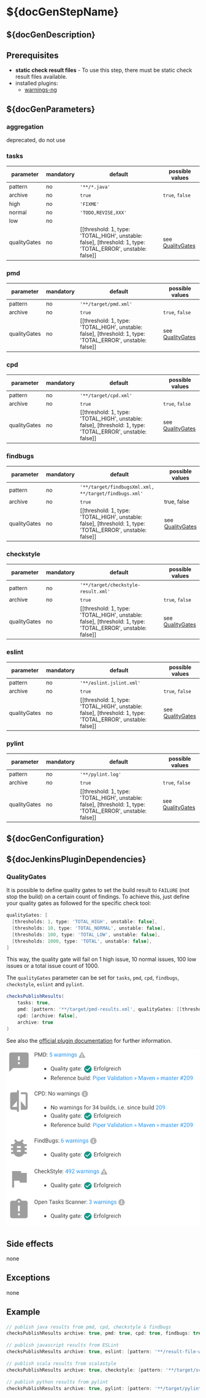 # ${docGenStepName}

## ${docGenDescription}

## Prerequisites

* **static check result files** - To use this step, there must be static check result files available.
* installed plugins:
  * [warnings-ng](https://plugins.jenkins.io/warnings-ng/)

## ${docGenParameters}

### aggregation

deprecated, do not use

### tasks

| parameter | mandatory | default | possible values |
| ----------|-----------|---------|-----------------|
| pattern | no | `'**/*.java'` |  |
| archive | no | `true` | `true`, `false` |
| high | no | `'FIXME'` |  |
| normal | no | `'TODO,REVISE,XXX'` |  |
| low | no |  |  |
| qualityGates | no | [[threshold: 1, type: 'TOTAL_HIGH', unstable: false], [threshold: 1, type: 'TOTAL_ERROR', unstable: false]] | see [QualityGates](#qualitygates) |

### pmd

| parameter | mandatory | default | possible values |
| ----------|-----------|---------|-----------------|
| pattern | no | `'**/target/pmd.xml'` |  |
| archive | no | `true` | `true`, `false` |
| qualityGates | no | [[threshold: 1, type: 'TOTAL_HIGH', unstable: false], [threshold: 1, type: 'TOTAL_ERROR', unstable: false]] | see [QualityGates](#qualitygates) |

### cpd

| parameter | mandatory | default | possible values |
| ----------|-----------|---------|-----------------|
| pattern | no | `'**/target/cpd.xml'` |  |
| archive | no | `true` | `true`, `false` |
| qualityGates | no | [[threshold: 1, type: 'TOTAL_HIGH', unstable: false], [threshold: 1, type: 'TOTAL_ERROR', unstable: false]] | see [QualityGates](#qualitygates) |

### findbugs

| parameter | mandatory | default | possible values |
| ----------|-----------|---------|-----------------|
| pattern | no | `'**/target/findbugsXml.xml, **/target/findbugs.xml'` |  |
| archive | no | `true` | true, false |
| qualityGates | no | [[threshold: 1, type: 'TOTAL_HIGH', unstable: false], [threshold: 1, type: 'TOTAL_ERROR', unstable: false]] | see [QualityGates](#qualitygates) |

### checkstyle

| parameter | mandatory | default | possible values |
| ----------|-----------|---------|-----------------|
| pattern | no | `'**/target/checkstyle-result.xml'` |  |
| archive | no | `true` | `true`, `false` |
| qualityGates | no | [[threshold: 1, type: 'TOTAL_HIGH', unstable: false], [threshold: 1, type: 'TOTAL_ERROR', unstable: false]] | see [QualityGates](#qualitygates) |

### eslint

| parameter | mandatory | default | possible values |
| ----------|-----------|---------|-----------------|
| pattern | no | `'**/eslint.jslint.xml'` |  |
| archive | no | `true` | `true`, `false` |
| qualityGates | no | [[threshold: 1, type: 'TOTAL_HIGH', unstable: false], [threshold: 1, type: 'TOTAL_ERROR', unstable: false]] | see [QualityGates](#qualitygates) |

### pylint

| parameter | mandatory | default | possible values |
| ----------|-----------|---------|-----------------|
| pattern | no | `'**/pylint.log'` |  |
| archive | no | `true` | `true`, `false` |
| qualityGates | no | [[threshold: 1, type: 'TOTAL_HIGH', unstable: false], [threshold: 1, type: 'TOTAL_ERROR', unstable: false]] | see [QualityGates](#qualitygates) |

## ${docGenConfiguration}

## ${docJenkinsPluginDependencies}

### QualityGates

It is possible to define quality gates to set the build result to `FAILURE` (not stop the build) on a certain count of findings. To achieve this, just define your quality gates as followed for the specific check tool:

```groovy
qualityGates: [
  [thresholds: 1, type: 'TOTAL_HIGH', unstable: false],
  [thresholds: 10, type: 'TOTAL_NORMAL', unstable: false],
  [thresholds: 100, type: 'TOTAL_LOW', unstable: false],
  [thresholds: 1000, type: 'TOTAL', unstable: false],
]
```

This way, the quality gate will fail on 1 high issue, 10 normal issues, 100 low issues or a total issue count of 1000.

The `qualityGates` parameter can be set for `tasks`, `pmd`, `cpd`, `findbugs`, `checkstyle`, `eslint` and `pylint`.

```groovy
checksPublishResults(
    tasks: true,
    pmd: [pattern: '**/target/pmd-results.xml', qualityGates: [[threshold: 101, type: 'TOTAL_LOW', unstable: true]]],
    cpd: [archive: false],
    archive: true
)
```

See also the [official plugin documentation](https://github.com/jenkinsci/warnings-ng-plugin/blob/master/doc/Documentation.md#quality-gate-configuration) for further information.

![StaticChecks Thresholds](../images/StaticChecks_Threshold.png)

## Side effects

none

## Exceptions

none

## Example

```groovy
// publish java results from pmd, cpd, checkstyle & findbugs
checksPublishResults archive: true, pmd: true, cpd: true, findbugs: true, checkstyle: true
```

```groovy
// publish javascript results from ESLint
checksPublishResults archive: true, eslint: [pattern: '**/result-file-with-fancy-name.xml']
```

```groovy
// publish scala results from scalastyle
checksPublishResults archive: true, checkstyle: [pattern: '**/target/scalastyle-result.xml']
```

```groovy
// publish python results from pylint
checksPublishResults archive: true, pylint: [pattern: '**/target/pylint.log']
```
